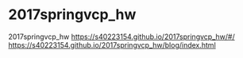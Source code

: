 # 2017springvcp_hw
2017springvcp_hw
https://s40223154.github.io/2017springvcp_hw/#/
https://s40223154.github.io/2017springvcp_hw/blog/index.html
